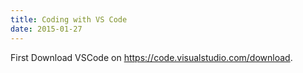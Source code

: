 ```yaml
---
title: Coding with VS Code
date: 2015-01-27
---
```


First Download VSCode on https://code.visualstudio.com/download.